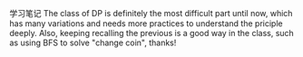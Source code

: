 学习笔记
The class of DP is definitely the most difficult part until now, which has many variations and needs more practices to understand the priciple deeply. Also, keeping recalling the previous is a good way in the class, such as using BFS to solve "change coin", thanks!
